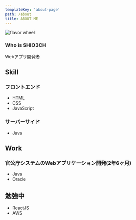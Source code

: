 ```yaml
---
templateKey: 'about-page'
path: /about
title: ABOUT ME
---
```

![flavor wheel](/img/shio3ch_icon_21.png)
### Who is SHIO3CH
Webアプリ開発者

## Skill
### フロントエンド
* HTML
* CSS
* JavaScript

### サーバーサイド
* Java

## Work
### 官公庁システムのWebアプリケーション開発(2年6ヶ月)
* Java
* Oracle

## 勉強中
* ReactJS
* AWS